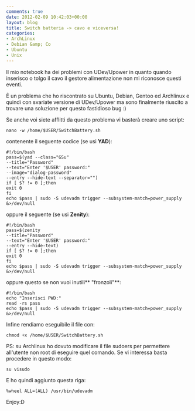 ```yaml
---
comments: true
date: 2012-02-09 10:42:03+00:00
layout: blog
title: Switch batteria -> cavo e viceversa!
categories:
- ArchLinux
- Debian &amp; Co
- Ubuntu
- Unix
---
```


Il mio notebook ha dei problemi con UDev/Upower in quanto quando inserisco o tolgo il cavo il gestore alimentazione non mi riconosce questi eventi.

È un problema che ho riscontrato su Ubuntu, Debian, Gentoo ed Archlinux e quindi con svariate versione di UDev/Upower ma sono finalmente riuscito a trovare una soluzione per questo fastidioso bug :)

Se anche voi siete afflitti da questo problema vi basterà creare uno script:

    
    nano -w /home/$USER/SwitchBattery.sh


contenente il seguente codice (se usi **YAD**):

    
    #!/bin/bash
    pass=$(yad --class="GSu" 
    --title="Password" 
    --text="Enter '$USER' password:" 
    --image="dialog-password" 
    --entry --hide-text --separator="")
    if [ $? != 0 ];then
    exit 0
    fi
    echo $pass | sudo -S udevadm trigger --subsystem-match=power_supply &>/dev/null


oppure il seguente (se usi **Zenity**):

    
    #!/bin/bash
    pass=$(zenity 
    --title="Password" 
    --text="Enter '$USER' password:" 
    --entry --hide-text)
    if [ $? != 0 ];then
    exit 0
    fi
    echo $pass | sudo -S udevadm trigger --subsystem-match=power_supply &>/dev/null


oppure questo se non vuoi inutili** "fronzoli"**:

    
    #!/bin/bash
    echo "Inserisci PWD:"
    read -rs pass
    echo $pass | sudo -S udevadm trigger --subsystem-match=power_supply &>/dev/null


Infine rendiamo eseguibile il file con:

    
    chmod +x /home/$USER/SwitchBattery.sh




PS: su Archlinux ho dovuto modificare il file sudoers per permettere all'utente non root di eseguire quel comando. Se vi interessa basta procedere in questo modo:


`su
visudo`


E ho quindi aggiunto questa riga:


`%wheel ALL=(ALL) /usr/bin/udevadm`




Enjoy:D
